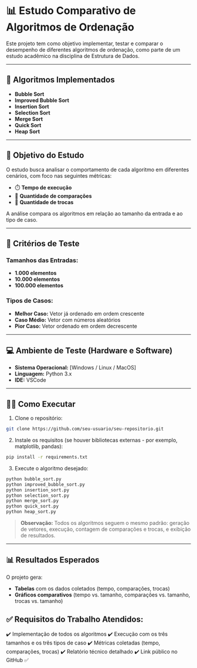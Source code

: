 
# 📊 Estudo Comparativo de Algoritmos de Ordenação

Este projeto tem como objetivo implementar, testar e comparar o desempenho de diferentes algoritmos de ordenação, como parte de um estudo acadêmico na disciplina de Estrutura de Dados.

---

## 📌 Algoritmos Implementados

* **Bubble Sort**
* **Improved Bubble Sort**
* **Insertion Sort**
* **Selection Sort**
* **Merge Sort**
* **Quick Sort**
* **Heap Sort**

---

## 🎯 Objetivo do Estudo

O estudo busca analisar o comportamento de cada algoritmo em diferentes cenários, com foco nas seguintes métricas:

* ⏱️ **Tempo de execução**
* 🔁 **Quantidade de comparações**
* 🔄 **Quantidade de trocas**

A análise compara os algoritmos em relação ao tamanho da entrada e ao tipo de caso.

---

## 📐 Critérios de Teste

### Tamanhos das Entradas:

* **1.000 elementos**
* **10.000 elementos**
* **100.000 elementos**

### Tipos de Casos:

* **Melhor Caso:** Vetor já ordenado em ordem crescente
* **Caso Médio:** Vetor com números aleatórios
* **Pior Caso:** Vetor ordenado em ordem decrescente

---

## 💻 Ambiente de Teste (Hardware e Software)

* **Sistema Operacional:** \[Windows / Linux / MacOS]
* **Linguagem:** Python 3.x
* **IDE:** VSCode
---

## 🧑‍💻 Como Executar

1. Clone o repositório:

```bash
git clone https://github.com/seu-usuario/seu-repositorio.git
```

2. Instale os requisitos (se houver bibliotecas externas - por exemplo, matplotlib, pandas):

```bash
pip install -r requirements.txt
```

3. Execute o algoritmo desejado:

```bash
python bubble_sort.py
python improved_bubble_sort.py
python insertion_sort.py
python selection_sort.py
python merge_sort.py
python quick_sort.py
python heap_sort.py
```

> **Observação:** Todos os algoritmos seguem o mesmo padrão: geração de vetores, execução, contagem de comparações e trocas, e exibição de resultados.

---

## 📊 Resultados Esperados

O projeto gera:

* **Tabelas** com os dados coletados (tempo, comparações, trocas)
* **Gráficos comparativos** (tempo vs. tamanho, comparações vs. tamanho, trocas vs. tamanho)

## ✅ Requisitos do Trabalho Atendidos:

✔️ Implementação de todos os algoritmos
✔️ Execução com os três tamanhos e os três tipos de caso
✔️ Métricas coletadas (tempo, comparações, trocas)
✔️ Relatório técnico detalhado
✔️ Link público no GitHub ✅

